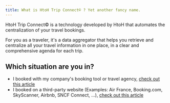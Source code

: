 ```yaml
---
title: What is HtoH Trip Connect© ? Yet another fancy name.
---
```


HtoH Trip Connect© is a technology developed by HtoH that automates the centralization of your travel bookings.

For you as a traveler, it's a data aggregator that helps you retrieve and centralize all your travel information in one place, in a clear and comprehensive agenda for each trip.

## Which situation are you in?

* I booked with my company's booking tool or travel agency, [check out this article](/en/htoh-trip-connect/bookings-from-agency)
* I booked on a third-party website (Examples: Air France, Booking.com, SkyScanner, Airbnb, SNCF Connect, ...), [check out this article](/en/htoh-trip-connect/how-to-import-booking-via-email)
